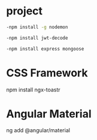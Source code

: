 # project
```bash
-npm install -g nodemon
```
```bash
-npm install jwt-decode
```
```bash
-npm install express mongoose
```
# CSS Framework
npm install ngx-toastr
# Angular Material
ng add @angular/material
